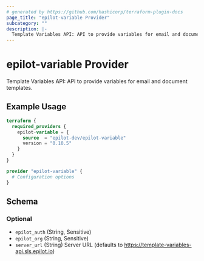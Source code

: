 ```yaml
---
# generated by https://github.com/hashicorp/terraform-plugin-docs
page_title: "epilot-variable Provider"
subcategory: ""
description: |-
  Template Variables API: API to provide variables for email and document templates.
---
```


# epilot-variable Provider

Template Variables API: API to provide variables for email and document templates.

## Example Usage

```terraform
terraform {
  required_providers {
    epilot-variable = {
      source  = "epilot-dev/epilot-variable"
      version = "0.10.5"
    }
  }
}

provider "epilot-variable" {
  # Configuration options
}
```

<!-- schema generated by tfplugindocs -->
## Schema

### Optional

- `epilot_auth` (String, Sensitive)
- `epilot_org` (String, Sensitive)
- `server_url` (String) Server URL (defaults to https://template-variables-api.sls.epilot.io)
